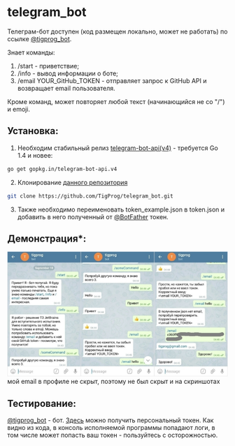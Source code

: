 # telegram_bot
 Телеграм-бот доступен (код размещен локально, может не работать) по ссылке [@tigprog_bot](https://t.me/tigprog_bot).
 
 Знает команды:
 1. /start - приветствие;
 2. /info - вывод информации о боте;
 3. /email YOUR_GitHub_TOKEN - отправляет запрос к GitHub API и возвращает email пользователя.
 
 Кроме команд, может повторяет любой текст (начинающийся не со "/") и emoji.
 
 ## Установка:
 
 1. Необходим стабильный релиз [telegram-bot-api(v4)](https://github.com/go-telegram-bot-api/telegram-bot-api) - требуется Go 1.4 и новее:
 ```bash
 go get gopkg.in/telegram-bot-api.v4
 ```
 2. Клонирование [данного репозитория](https://github.com/TigProg/telegram_bot.git)
 ```bash
 git clone https://github.com/TigProg/telegram_bot.git
 ``` 
 3. Также необходимо переименовать token_example.json в token.json и добавить в него полученный от [@BotFather](https://t.me/BotFather) токен.
 
 ## Демонстрация*:
 
 ![screens](https://raw.githubusercontent.com/TigProg/telegram_bot/master/pic_demo.jpg)
 мой email в профиле не скрыт, поэтому не был скрыт и на скриншотах
 
 ## Тестирование:
 
 [@tigprog_bot](https://t.me/tigprog_bot) - бот.
 [Здесь](https://github.com/settings/tokens) можно получить персональный токен. Как видно из кода, в консоль исполняемой программы попадают логи, в том числе может попасть ваш токен - пользуйтесь с осторожностью. 
 


 
